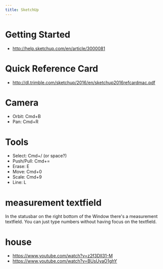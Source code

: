 ```yaml
---
title: SketchUp
---
```


# Getting Started
* http://help.sketchup.com/en/article/3000081

# Quick Reference Card
* http://dl.trimble.com/sketchup/2016/en/sketchup2016refcardmac.pdf

# Camera
* Orbit: Cmd+B
* Pan: Cmd+R

# Tools
* Select: Cmd+/ (or space?)
* Push/Pull: Cmd+=
* Erase: E
* Move: Cmd+0
* Scale: Cmd+9
* Line: L

# measurement textfield
In the statusbar on the right bottom of the Window there's a measurement textfield. You can just type numbers without having focus on the textfield.

# house
* https://www.youtube.com/watch?v=z2f3DlI31-M
* https://www.youtube.com/watch?v=BUsUyaO1ghY
